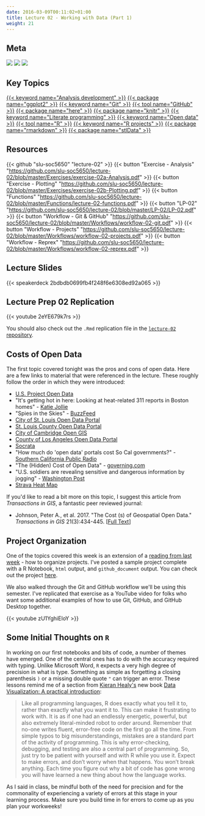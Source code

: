 ```yaml
---
date: 2016-03-09T00:11:02+01:00
title: Lecture 02 - Working with Data (Part 1)
weight: 21
---
```

## Meta
![](https://img.shields.io/badge/semester-spring%202018-orange.svg) ![](https://img.shields.io/badge/release-updated-brightgreen.svg) [![](https://img.shields.io/badge/last%20update-2018--02--11-brightgreen.svg)](https://github.com/slu-soc5650/lecture-02/blob/master/NEWS_SITE.md)

## Key Topics
[{{< keyword name="Analysis development" >}}](/topic-index/#a-d)
[{{< package name="ggplot2" >}}](/topic-index/#q-t)
[{{< keyword name="Git" >}}](/topic-index/#e-h)
[{{< tool name="GitHub" >}}](/topic-index/#e-h)
[{{< package name="here" >}}](/topic-index/#e-h)
[{{< package name="knitr" >}}](/topic-index/#i-l)
[{{< keyword name="Literate programming" >}}](/topic-index/#i-l)
[{{< keyword name="Open data" >}}](/topic-index/#m-p)
[{{< tool name="R" >}}](/topic-index/#q-t)
[{{< keyword name="R projects" >}}](/topic-index/#q-t)
[{{< package name="rmarkdown" >}}](/topic-index/#q-t)
[{{< package name="stlData" >}}](/topic-index/#q-t)

## Resources

{{< github "slu-soc5650" "lecture-02" >}}
{{< button "Exercise - Analysis" "https://github.com/slu-soc5650/lecture-02/blob/master/Exercises/exercise-02a-Analysis.pdf" >}}
{{< button "Exercise - Plotting" "https://github.com/slu-soc5650/lecture-02/blob/master/Exercises/exercise-02b-Plotting.pdf" >}}
{{< button "Functions" "https://github.com/slu-soc5650/lecture-02/blob/master/Functions/lecture-02-functions.pdf" >}}
{{< button "LP-02" "https://github.com/slu-soc5650/lecture-02/blob/master/LP-02/LP-02.pdf" >}}
{{< button "Workflow - Git & GitHub" "https://github.com/slu-soc5650/lecture-02/blob/master/Workflows/workflow-02-git.pdf" >}}
{{< button "Workflow - Projects" "https://github.com/slu-soc5650/lecture-02/blob/master/Workflows/workflow-02-projects.pdf" >}}
{{< button "Workflow - Reprex" "https://github.com/slu-soc5650/lecture-02/blob/master/Workflows/workflow-02-reprex.pdf" >}}
## Lecture Slides
<p> </p>
{{< speakerdeck 2bdbdb0699fb4f248f6e6308ed92a065 >}}

## Lecture Prep 02 Replication
<p> </p>
{{< youtube 2eYE679k7rs >}}

You should also check out the `.Rmd` replication file in the [`lecture-02` repository](https://github.com/slu-soc5650/lecture-02/tree/master/LP-02).

## Costs of Open Data
The first topic covered tonight was the pros and cons of open data. Here are a few links to material that were referenced in the lecture. These roughly follow the order in which they were introduced:

* [U.S. Project Open Data](https://project-open-data.cio.gov)
* "It's getting hot in here: Looking at heat-related 311 reports in Boston homes" - [Katie Jollie](http://katiejolly.io/blog/2018-01-22/heat-reports-boston)
* "Spies in the Skies" - [BuzzFeed](https://www.buzzfeed.com/peteraldhous/spies-in-the-skies)
* [City of St. Louis Open Data Portal](https://www.stlouis-mo.gov/data/)
* [St. Louis County Open Data Portal](http://data-stlcogis.opendata.arcgis.com)
* [City of Cambridge Open GIS](https://github.com/cambridgegis)
* [County of Los Angeles Open Data Portal](https://data.lacounty.gov)
* [Socrata](https://socrata.com)
* "How much do 'open data' portals cost So Cal governments?" - [Southern California Public Radio](https://www.scpr.org/news/2015/06/24/52343/how-much-do-open-data-portals-cost-so-cal-governme/)
* "The (Hidden) Cost of Open Data" - [governing.com](http://www.governing.com/columns/tech-talk/gov-open-data-cost-problems.html)
* "U.S. soldiers are revealing sensitive and dangerous information by jogging" - [Washington Post](https://www.washingtonpost.com/world/a-map-showing-the-users-of-fitness-devices-lets-the-world-see-where-us-soldiers-are-and-what-they-are-doing/2018/01/28/86915662-0441-11e8-aa61-f3391373867e_story.html)
* [Strava Heat Map](https://labs.strava.com/heatmap)

If you'd like to read a bit more on this topic, I suggest this article from *Transactions in GIS*, a fantastic peer reviewed journal:

* Johnson, Peter A., et al. 2017. "The Cost (s) of Geospatial Open Data." *Transactions in GIS* 21(3):434-445. \[[Full Text](http://onlinelibrary.wiley.com/doi/10.1111/tgis.12283)\]

## Project Organization
One of the topics covered this week is an extension of a [reading from last week](https://chris-prener.github.io/SSDSBook/protecting-your-work.html) - how to organize projects. I've posted a sample project complete with a R Notebook, `html` output, and `github_document` output. You can check out the project [here](https://github.com/chris-prener/sampleNotebook).

We also walked through the Git and GitHub workflow we'll be using this semester. I've replicated that exercise as a YouTube video for folks who want some additional examples of how to use Git, GitHub, and GitHub Desktop together.

<p> </p>
{{< youtube zU1YghiEIoY >}}

## Some Initial Thoughts on `R`
In working on our first notebooks and bits of code, a number of themes have emerged. One of the central ones has to do with the accuracy required with typing. Unlike Microsoft Word, `R` expects a very high degree of precision in what is type. Something as simple as forgetting a closing parenthesis `)` or a missing double quote `"` can trigger an error. These lessons remind me of a section from [Kieran Healy's](https://kieranhealy.org) new book [Data Visualization: A practical introduction](http://socviz.co):

> Like all programming languages, R does exactly what you tell it to, rather than exactly what you want it to. This can make it frustrating to work with. It is as if one had an endlessly energetic, powerful, but also extremely literal-minded robot to order around. Remember that no-one writes fluent, error-free code on the first go all the time. From simple typos to big misunderstandings, mistakes are a standard part of the activity of programming. This is why error-checking, debugging, and testing are also a central part of programming. So, just try to be patient with yourself and with R while you use it. Expect to make errors, and don’t worry when that happens. You won’t break anything. Each time you figure out why a bit of code has gone wrong you will have learned a new thing about how the language works.

As I said in class, be mindful both of the need for precision and for the commonality of experiencing a variety of errors at this stage in your learning process. Make sure you build time in for errors to come up as you plan your workweeks!